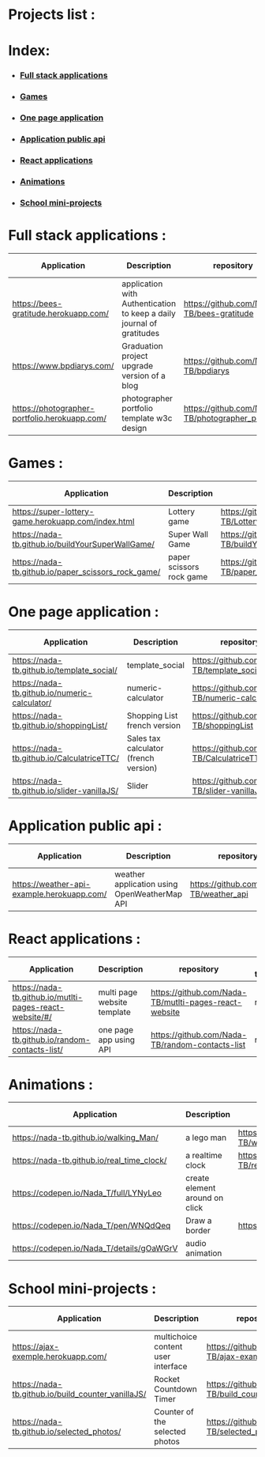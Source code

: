# Projects list :

# Index:

* ### [Full stack applications](#full-stack-applications-)
* ### [Games](#games-)
* ### [One page application](#one-page-application-)
* ### [Application public api](#application-public-api-)
* ### [React applications](#react-applications-)
* ### [Animations](#animations-)
* ### [School mini-projects](#school-mini-projects-)




# Full stack applications :
Application | Description | repository| frontend technologies | backend technologies
------------|-------------|------------|----------- |---------------------
https://bees-gratitude.herokuapp.com/ |application with Authentication to keep a daily journal of gratitudes| https://github.com/Nada-TB/bees-gratitude|HTML/JS ES6 modules/ classes/AJAX|PHP/PostgreSQL/OOP/API/MVC
https://www.bpdiarys.com/| Graduation project upgrade version of a blog |https://github.com/Nada-TB/bpdiarys|HTML/CSS/JS/AJAX|PHP MySQL MVC
https://photographer-portfolio.herokuapp.com/|photographer portfolio template w3c design|https://github.com/Nada-TB/photographer_portfolio|HTML/CSS/JS/AJAX|PHP MySQL OOP


 # Games :
Application  | Description | repository| frontend technologies | backend technologies
------------|-------------|-------------|---------- |---------------------
https://super-lottery-game.herokuapp.com/index.html| Lottery game |https://github.com/Nada-TB/Lottery_game |HTML/CSS/JS/AJAX |PHP
https://nada-tb.github.io/buildYourSuperWallGame/|Super Wall Game | https://github.com/Nada-TB/buildYourSuperWallGame |JS/ES6/HTML/CSS |
https://nada-tb.github.io/paper_scissors_rock_game/ |paper scissors rock game | https://github.com/Nada-TB/paper_scissors_rock_game|JS/ES6/HTML/CSS/OOP


# One page application :
Application | Description | repository| frontend technologies | backend technologies
------------|-------------|------------|----------- |---------------------
https://nada-tb.github.io/template_social/|template_social|https://github.com/Nada-TB/template_social|HTML CSS JS|
https://nada-tb.github.io/numeric-calculator/|numeric-calculator| https://github.com/Nada-TB/numeric-calculator|HTML/CSS/JS|
https://nada-tb.github.io/shoppingList/|Shopping List french version| https://github.com/Nada-TB/shoppingList|JS ES6/HTML/CSS/localStorage|
https://nada-tb.github.io/CalculatriceTTC/| Sales tax calculator (french version)|https://github.com/Nada-TB/CalculatriceTTC|HTML/CSS JS|
https://nada-tb.github.io/slider-vanillaJS/|Slider|https://github.com/Nada-TB/slider-vanillaJS |HTML/CSS JS


# Application public api :
Application | Description | repository| frontend technologies | backend technologies
------------|-------------|------------|----------- |---------------------
https://weather-api-example.herokuapp.com/|weather application using OpenWeatherMap API|https://github.com/Nada-TB/weather_api|HTML/CSS/JS ES6/AJAX|PHP

#  React applications :
Application | Description | repository| frontend technologies | backend technologies
------------|-------------|------------|----------- |---------------------
https://nada-tb.github.io/mutlti-pages-react-website/#/| multi page website template|https://github.com/Nada-TB/mutlti-pages-react-website| react.js|
https://nada-tb.github.io/random-contacts-list/|one page app using API|https://github.com/Nada-TB/random-contacts-list|react.js

# Animations :
Application | Description | repository| frontend technologies | backend technologies
------------|-------------|------------|----------- |---------------------
https://nada-tb.github.io/walking_Man/|a lego man |https://github.com/Nada-TB/walking_Man| CSS/ HTML/JS |
https://nada-tb.github.io/real_time_clock/| a realtime clock |https://github.com/Nada-TB/real_time_clock| CSS/HTML/JS |
https://codepen.io/Nada_T/full/LYNyLeo | create element around on click | |CSS/JS/HTML|
https://codepen.io/Nada_T/pen/WNQdQeq | Draw a border | https://codepen.io/Nada_T/pen/LYNyLeo| CSS/SVG |
https://codepen.io/Nada_T/details/gOaWGrV| audio animation | | CSS/ HTML/JS|

# School mini-projects :
Application | Description | repository| frontend technologies | backend technologies
------------|-------------|------------|----------- |---------------------
https://ajax-exemple.herokuapp.com/|multichoice content user interface |https://github.com/Nada-TB/ajax-example-page| CSS HTML JS Ajax|PHP
https://nada-tb.github.io/build_counter_vanillaJS/| Rocket Countdown Timer |https://github.com/Nada-TB/build_counter_vanillaJS| HTML CSS JS|
https://nada-tb.github.io/selected_photos/|Counter of the selected photos|https://github.com/Nada-TB/selected_photos|HTML CSS JS|




